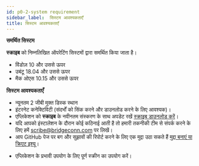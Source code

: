 ```yaml
---
id: p0-2-system requirement
sidebar_label:  सिस्टम आवश्यकताएँ
title: सिस्टम आवश्यकताएँ
---
```


**समर्थित सिस्टम**

**स्क्राइब** को निम्नलिखित ऑपरेटिंग सिस्टमों द्वारा समर्थित किया जाता है।

- विंडोज़ 10 और उससे ऊपर
- उबंटू 18.04 और उससे ऊपर
- मैक ओएस 10.15 और उससे ऊपर

**सिस्टम आवश्यकताएँ**

- न्यूनतम 2 जीबी मुक्त डिस्क स्थान
- इंटरनेट कनेक्टिविटी (संदर्भों को सिंक करने और डाउनलोड करने के लिए आवश्यक)।
- एप्लिकेशन को **स्क्राइब** के नवीनतम संस्करण के साथ अपडेट रखें [स्क्राइब डाउनलोड करें](https://github.com/bible-technology/scribe-scripture-editor/releases)।
- यदि आपको इंस्टालेशन के दौरान कोई कठिनाई आती है तो हमारी तकनीकी टीम से संपर्क करने के लिए हमें scribe@bridgeconn.com पर लिखें।
- आप GitHub पेज पर बग और सुझावों की रिपोर्ट करने के लिए एक मुद्दा उठा सकते हैं [मुद्दा बनाएं या क्रिएट इश्यू](https://github.com/bible-technology/scribe-scripture-editor/issues)।
<!-- - यह सुनिश्चित करने के लिए कि आपका सिस्टम लक्ष्य भाषा का समर्थन करता है, अपने डिवाइस पर आवश्यक **फ़ॉन्ट** डाउनलोड करें। -->
- एप्लिकेशन के प्रभावी उपयोग के लिए पूर्ण स्क्रीन का उपयोग करें।